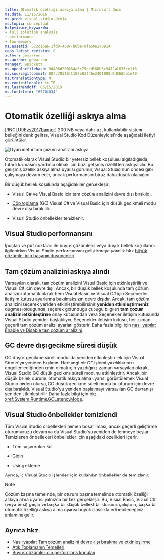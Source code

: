 ```yaml
---
title: Otomatik özelliği askıya alma | Microsoft Docs
ms.date: 11/15/2016
ms.prod: visual-studio-dev14
ms.topic: conceptual
helpviewer_keywords:
- full solution analysis
- performance
- low-memory
ms.assetid: 572c15aa-1fd0-468c-b6be-9fa50e170914
caps.latest.revision: 8
author: gewarren
ms.author: gewarren
manager: wpickett
ms.openlocfilehash: 9d406d200864a3c79dcd568b3c9411a1635ce116
ms.sourcegitcommit: 08fc78516f1107b83f46e2401888df4868bb1e40
ms.translationtype: MT
ms.contentlocale: tr-TR
ms.lasthandoff: 05/15/2019
ms.locfileid: "65704034"
---
```

# <a name="automatic-feature-suspension"></a>Otomatik özelliği askıya alma
[!INCLUDE[vs2017banner](../includes/vs2017banner.md)]
200 MB veya daha az, kullanılabilir sistem belleğini denk gelirse, Visual Studio Kod Düzenleyicisi'nde aşağıdaki iletiyi görüntüler.

 ![Uyarı metni tam çözüm analizini askıya](../code-quality/media/fsa-alert.png "FSA_Alert")

 Otomatik olarak Visual Studio bir yetersiz bellek koşulunu algıladığında, tutarlı kalmasını yardımcı olmak için bazı gelişmiş özellikleri askıya alır. Bu gelişmiş özellik askıya alma uyarısı görünür, Visual Studio'nun önceki gibi çalışmaya devam eder, ancak performansını biraz daha düşük olacağını.

 Bir düşük bellek koşulunda aşağıdakiler gerçekleşir:

- Visual C# ve Visual Basic için tam çözüm analizini devre dışı bırakıldı.

- [Çöp toplama](https://msdn.microsoft.com/library/22b6cb97-0c80-4eeb-a2cf-5ed7655e37f9) (GC) Visual C# ve Visual Basic için düşük gecikmeli modu devre dışı bırakıldı.

- Visual Studio önbellekler temizlenir.

## <a name="improve-visual-studio-performance"></a>Visual Studio performansını
 İpuçları ve püf noktaları ile büyük çözümlerin veya düşük bellek koşullarını ilgilenirken Visual Studio performansını geliştirmeye yönelik bkz [büyük çözümler için başarım düşünceleri](https://github.com/dotnet/roslyn/wiki/Performance-considerations-for-large-solutions).

## <a name="full-solution-analysis-suspended"></a>Tam çözüm analizini askıya alındı
 Varsayılan olarak, tam çözüm analizini Visual Basic için etkinleştirilir ve Visual C# için devre dışı. Ancak, bir düşük bellek koşulunda tam çözüm analizini otomatik olarak hem Visual Basic ve Visual C# için Seçenekler iletişim kutusu ayarlarına bakılmaksızın devre dışıdır. Ancak, tam çözüm analizini seçerek yeniden etkinleştirebilirsiniz **yeniden etkinleştirmeniz** düğmesi olduğunda, seçerek göründüğü çubuğu bilgileri **tam çözüm analizini etkinleştirme** onay kutusundan veya Seçenekler iletişim kutusunda Visual Studio yeniden başlatılıyor. Seçenekler iletişim kutusu, her zaman geçerli tam çözüm analizi ayarları gösterir. Daha fazla bilgi için [nasıl yapılır: Enable ve Disable tam çözüm analizini](../code-quality/how-to-enable-and-disable-full-solution-analysis-for-managed-code.md).

## <a name="gc-low-latency-disabled"></a>GC devre dışı gecikme süresi düşük
 GC düşük gecikme süreli modunda yeniden etkinleştirmek için Visual Studio'yu yeniden başlatın.  Herhangi bir GC işlemi yazdıklarınızı engellemediğinden emin olmak için yazdığınız zaman varsayılan olarak, Visual Studio GC düşük gecikme süreli modunu etkinleştirir. Ancak, bir düşük bellek durumu otomatik askıya alma uyarısı görüntülemek Visual Studio neden olursa, GC düşük gecikme süreli modu bu oturum için devre dışı bırakıldı. Visual Studio'yu yeniden başlatmayı varsayılan GC davranışı yeniden etkinleştirilir. Daha fazla bilgi için bkz. <xref:System.Runtime.GCLatencyMode>.

## <a name="visual-studio-caches-flushed"></a>Visual Studio önbellekler temizlendi

Tüm Visual Studio önbellekleri hemen boşaltılması, ancak geçerli geliştirme oturumunuzu devam ya da Visual Studio'yu yeniden derlenmeye başlar. Temizlenen önbellekleri önbellekler için aşağıdaki özellikleri içerir.

- Tüm başvuruları Bul

- Gidin

- Using ekleme

Ayrıca, iç Visual Studio işlemleri için kullanılan önbellekler de temizlenir.

> [!NOTE]
> Çözüm başına temelinde, bir oturum başına temelinde otomatik özelliği askıya alma uyarısı yalnızca bir kez gerçekleşir. Bu, Visual Basic, Visual C# (veya tersi) geçin ve başka bir düşük bellekli bir duruma çalıştırın, başka bir otomatik özelliği askıya alma uyarısı büyük olasılıkla edinebileceğiniz anlamına gelir.

## <a name="see-also"></a>Ayrıca bkz.

- [Nasıl yapılır: Tam çözüm analizini devre dışı bırakma ve etkinleştirme](../code-quality/how-to-enable-and-disable-full-solution-analysis-for-managed-code.md)
- [Atık Toplamanın Temelleri](https://msdn.microsoft.com/library/67c5a20d-1be1-4ea7-8a9a-92b0b08658d2)
- [Büyük çözümler için performans konuları](https://github.com/dotnet/roslyn/wiki/Performance-considerations-for-large-solutions)